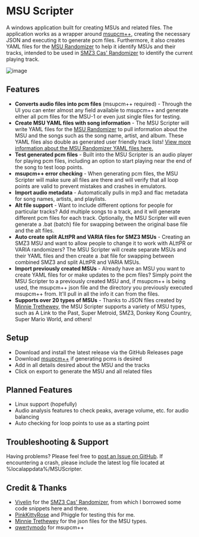 # MSU Scripter

A windows application built for creating MSUs and related files. The application works as a wrapper around [msupcm++](https://github.com/qwertymodo/msupcmplusplus), creating the necessary JSON and executing it to generate pcm files. Furthermore, it also creates YAML files for the [MSU Randomizer](https://github.com/MattEqualsCoder/MSURandomizer) to help it identify MSUs and their tracks, intended to be used in [SMZ3 Cas' Randomizer](https://github.com/Vivelin/SMZ3Randomizer) to identify the current playing track.

![image](https://github.com/MattEqualsCoder/MSUScripter/assets/63823784/1f1fadd3-9008-4c91-8109-b1aa8238c6a9)

## Features

- **Converts audio files into pcm files** (msupcm++ required) - Through the UI you can enter almost any field available to msupcm++ and generate either all pcm files for the MSU-1 or even just single files for testing.
- **Create MSU YAML files with song information** - The MSU Scripter will write YAML files for the [MSU Randomizer](https://github.com/MattEqualsCoder/MSURandomizer) to pull information about the MSU and the songs such as the song name, artist, and album. These YAML files also double as generated user friendly track lists! [View more information about the MSU Randomizer YAML files here.](https://github.com/MattEqualsCoder/MSURandomizer/blob/main/Docs/yaml.md)
- **Test generated pcm files** - Built into the MSU Scripter is an audio player for playing pcm files, including an option to start playing near the end of the song to test loop points.
- **msupcm++ error checking** - When generating pcm files, the MSU Scripter will make sure all files are there and will verify that all loop points are valid to prevent mistakes and crashes in emulators.
- **Import audio metadata** - Automatically pulls in mp3 and flac metadata for song names, artists, and playlists.
- **Alt file support** - Want to include different options for people for particular tracks? Add multiple songs to a track, and it will generate different pcm files for each track. Optionally, the MSU Scripter will even generate a .bat (batch) file for swapping between the original base file and the alt files.
- **Auto create split ALttPR and VARIA files for SMZ3 MSUs** - Creating an SMZ3 MSU and want to allow people to change it to work with ALttPR or VARIA randomizers? The MSU Scripter will create separate MSUs and their YAML files and then create a .bat file for swapping between combined SMZ3 and split ALttPR and VARIA MSUs.
- **Import previously created MSUs** - Already have an MSU you want to create YAML files for or make updates to the pcm files? Simply point the MSU Scripter to a previously created MSU and, if msupcm++ is being used, the msupcm++ json file and the directory you previously executed msupcm++ from. It'll pull in all the info it can from the files.
- **Supports over 20 types of MSUs** - Thanks to JSON files created by [Minnie Trethewey](https://github.com/miketrethewey), the MSU Scripter supports a variety of MSU types, such as A Link to the Past, Super Metroid, SMZ3, Donkey Kong Country, Super Mario World, and others!

## Setup

- Download and install the latest release via the GitHub Releases page
- Download [msupcm++](https://github.com/qwertymodo/msupcmplusplus) if generating pcms is desired
- Add in all details desired about the MSU and the tracks
- Click on export to generate the MSU and all related files

## Planned Features

- Linux support (hopefully)
- Audio analysis features to check peaks, average volume, etc. for audio balancing
- Auto checking for loop points to use as a starting point

## Troubleshooting & Support

Having problems? Please feel free to [post an Issue on GitHub](). If encountering a crash, please include the latest log file located at %localappdata%/MSUScripter.

## Credit & Thanks

- [Vivelin](https://vivelin.net/) for the [SMZ3 Cas' Randomizer](https://github.com/Vivelin/SMZ3Randomizer), from which I borrowed some code snippets here and there.
- [PinkKittyRose](https://www.twitch.tv/pinkkittyrose) and Phiggle for testing this for me.
- [Minnie Trethewey](https://github.com/miketrethewey) for the json files for the MSU types.
- [qwertymodo](https://github.com/qwertymodo) for msupcm++ 
